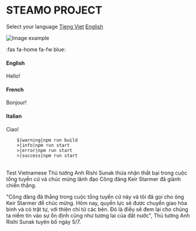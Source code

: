 # STEAMO PROJECT

Select your language
[Tieng Viet](vi/)
[English](en/)

![Image example](https://doimages.nyc3.cdn.digitaloceanspaces.com/002Blog/0-BLOG-BANNERS/app_platform.pnghttps://doimages.nyc3.cdn.digitaloceanspaces.com/002Blog/0-BLOG-BANNERS/app_platform.png "an example image")

:fas fa-home fa-fw blue:

<!-- tabs:start -->

#### **English**

Hello!

#### **French**

Bonjour!

#### **Italian**

Ciao!

<!-- tabs:end -->

```terminal
    $|warning|npm run build
    >|info|npm run start
    >|error|npm run start
    >|success|npm run start
```
<br>
Test Vietnamese
Thủ tướng Anh Rishi Sunak thừa nhận thất bại trong cuộc tổng tuyển cử và chúc mừng lãnh đạo Công đảng Keir Starmer đã giành chiến thắng.

"Công đảng đã thắng trong cuộc tổng tuyển cử này và tôi đã gọi cho ông Keir Starmer để chúc mừng. Hôm nay, quyền lực sẽ được chuyển giao hòa bình và có trật tự, với thiện chí từ các bên. Đó là điều sẽ đem lại cho chúng ta niềm tin vào sự ổn định cũng như tương lai của đất nước", Thủ tướng Anh Rishi Sunak tuyên bố ngày 5/7.
